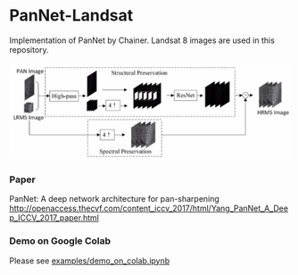 # PanNet-Landsat
Implementation of PanNet by Chainer. Landsat 8 images are used in this repository.  

![overview](imgs/architecture.png)

### Paper
PanNet: A deep network architecture for pan-sharpening  
http://openaccess.thecvf.com/content_iccv_2017/html/Yang_PanNet_A_Deep_ICCV_2017_paper.html

### Demo on Google Colab
Please see [examples/demo_on_colab.ipynb](https://github.com/oyam/PanNet-landsat/blob/master/examples/demo_on_colab.ipynb)
